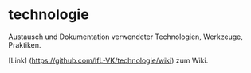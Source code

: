 technologie
===========

Austausch und Dokumentation verwendeter Technologien, Werkzeuge, Praktiken. 

[Link] (https://github.com/IfL-VK/technologie/wiki) zum Wiki.
